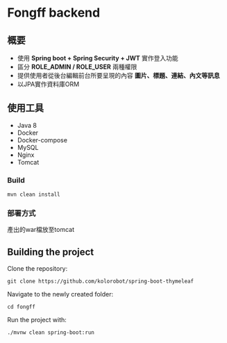 # Fongff backend

## 概要

* 使用 **Spring boot + Spring Security + JWT** 實作登入功能
* 區分 **ROLE_ADMIN / ROLE_USER** 兩種權限
* 提供使用者從後台編輯前台所要呈現的內容 **圖片、標題、連結、內文等訊息**
* 以JPA實作資料庫ORM

## 使用工具
* Java 8
* Docker
* Docker-compose
* MySQL
* Nginx
* Tomcat

### Build

    mvn clean install

### 部署方式
產出的war檔放至tomcat

Building the project
--------------------

Clone the repository:

    git clone https://github.com/kolorobot/spring-boot-thymeleaf

Navigate to the newly created folder:

    cd fongff

Run the project with:

    ./mvnw clean spring-boot:run




